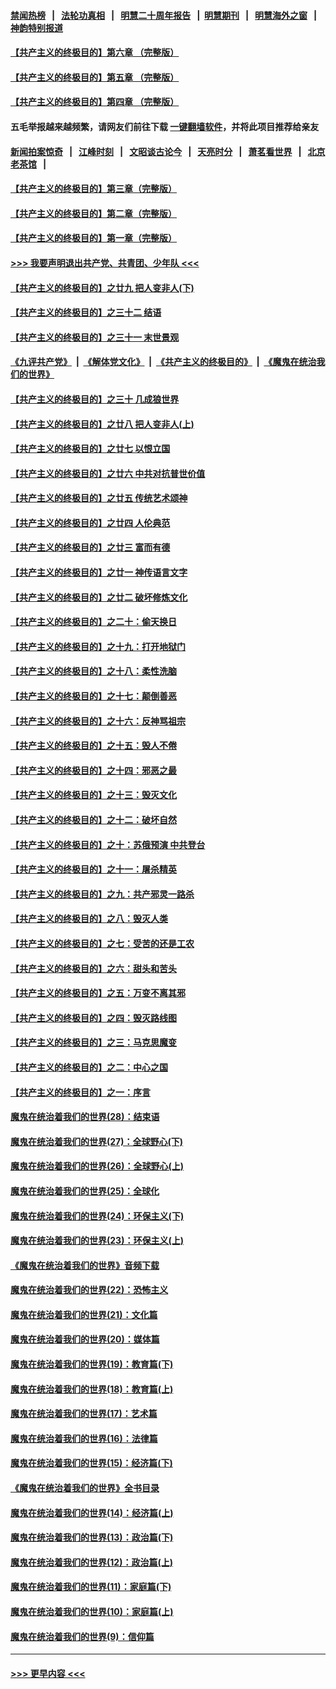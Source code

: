 #### [禁闻热榜](热点新闻.md?=0)  &nbsp;&nbsp;|&nbsp;&nbsp; [法轮功真相](https://github.com/gfw-breaker/truth/blob/master/README.md?=0) &nbsp;&nbsp;|&nbsp;&nbsp; [明慧二十周年报告](https://github.com/gfw-breaker/mh-reports/blob/master/README.md?=0) &nbsp;&nbsp;|&nbsp;&nbsp;[明慧期刊](https://github.com/gfw-breaker/mh-qikan) &nbsp;&nbsp;|&nbsp;&nbsp; [明慧海外之窗](https://github.com/gfw-breaker/mh-news/blob/master/README.md?=0) &nbsp;&nbsp;|&nbsp;&nbsp; [神韵特别报道](https://github.com/gfw-breaker/mh-news/blob/master/shenyun.md?=0)
#### [【共产主义的终极目的】第六章 （完整版）](../pages/nsc422/n11428913.md?t=02290631) 
#### [【共产主义的终极目的】第五章 （完整版）](../pages/nsc422/n11428912.md?t=02290631) 
#### [【共产主义的终极目的】第四章 （完整版）](../pages/nsc422/n11428907.md?t=02290631) 
#### 五毛举报越来越频繁，请网友们前往下载 [一键翻墙软件](https://github.com/gfw-breaker/ssr-accounts)，并将此项目推荐给亲友
#### [新闻拍案惊奇](https://github.com/gfw-breaker/banned-news/blob/master/pages/link4.md) &nbsp;&nbsp;|&nbsp;&nbsp; [江峰时刻](https://github.com/gfw-breaker/banned-news/blob/master/pages/link4.md) &nbsp;&nbsp;|&nbsp;&nbsp; [文昭谈古论今](https://github.com/gfw-breaker/banned-news/blob/master/pages/link4.md) &nbsp;&nbsp;|&nbsp;&nbsp; [天亮时分](https://github.com/gfw-breaker/banned-news/blob/master/pages/link4.md) &nbsp;&nbsp;|&nbsp;&nbsp; [萧茗看世界](https://github.com/gfw-breaker/banned-news/blob/master/pages/link4.md) &nbsp;&nbsp;|&nbsp;&nbsp; [北京老茶馆](https://github.com/gfw-breaker/banned-news/blob/master/pages/link4.md) &nbsp;&nbsp;|&nbsp;&nbsp; 
#### [【共产主义的终极目的】第三章（完整版）](../pages/nsc422/n11428848.md?t=02290631) 
#### [【共产主义的终极目的】第二章（完整版）](../pages/nsc422/n11428831.md?t=02290631) 
#### [【共产主义的终极目的】第一章（完整版）](../pages/nsc422/n11417651.md?t=02290631) 
#### [>>> 我要声明退出共产党、共青团、少年队 <<<](https://github.com/begood0513/goodnews/blob/master/quit/letter.md) 
#### [【共产主义的终极目的】之廿九 把人变非人(下)](../pages/nsc422/n11344140.md?t=02290631) 
#### [【共产主义的终极目的】之三十二 结语](../pages/nsc422/n11360535.md?t=02290631) 
#### [【共产主义的终极目的】之三十一 末世景观](../pages/nsc422/n11351129.md?t=02290631) 
#### [《九评共产党》](https://github.com/begood0513/9ping.md/blob/master/README.md) &nbsp;|&nbsp; [《解体党文化》](../../../../jtdwh.md/blob/master/README.md)  &nbsp;|&nbsp; [《共产主义的终极目的》](../../../../gczydzjmd.md/blob/master/README.md) &nbsp;|&nbsp; [《魔鬼在统治我们的世界》](../../../../mgztzwmdsj.md/blob/master/README.md) 
#### [【共产主义的终极目的】之三十 几成狼世界](../pages/nsc422/n11348280.md?t=02290631) 
#### [【共产主义的终极目的】之廿八 把人变非人(上)](../pages/nsc422/n11340492.md?t=02290631) 
#### [【共产主义的终极目的】之廿七 以恨立国](../pages/nsc422/n11336944.md?t=02290631) 
#### [【共产主义的终极目的】之廿六 中共对抗普世价值](../pages/nsc422/n11324785.md?t=02290631) 
#### [【共产主义的终极目的】之廿五 传统艺术颂神](../pages/nsc422/n11296396.md?t=02290631) 
#### [【共产主义的终极目的】之廿四 人伦典范](../pages/nsc422/n11296397.md?t=02290631) 
#### [【共产主义的终极目的】之廿三 富而有德](../pages/nsc422/n11283598.md?t=02290631) 
#### [【共产主义的终极目的】之廿一 神传语言文字](../pages/nsc422/n11263265.md?t=02290631) 
#### [【共产主义的终极目的】之廿二 破坏修炼文化](../pages/nsc422/n11245728.md?t=02290631) 
#### [【共产主义的终极目的】之二十：偷天换日](../pages/nsc422/n11238846.md?t=02290631) 
#### [【共产主义的终极目的】之十九：打开地狱门](../pages/nsc422/n11206376.md?t=02290631) 
#### [【共产主义的终极目的】之十八：柔性洗脑](../pages/nsc422/n11199994.md?t=02290631) 
#### [【共产主义的终极目的】之十七：颠倒善恶](../pages/nsc422/n11179782.md?t=02290631) 
#### [【共产主义的终极目的】之十六：反神骂祖宗](../pages/nsc422/n11166798.md?t=02290631) 
#### [【共产主义的终极目的】之十五：毁人不倦](../pages/nsc422/n11166792.md?t=02290631) 
#### [【共产主义的终极目的】之十四：邪恶之最](../pages/nsc422/n11150249.md?t=02290631) 
#### [【共产主义的终极目的】之十三：毁灭文化](../pages/nsc422/n11135227.md?t=02290631) 
#### [【共产主义的终极目的】之十二：破坏自然](../pages/nsc422/n11135214.md?t=02290631) 
#### [【共产主义的终极目的】之十：苏俄预演 中共登台](../pages/nsc422/n11118424.md?t=02290631) 
#### [【共产主义的终极目的】之十一：屠杀精英](../pages/nsc422/n11118442.md?t=02290631) 
#### [【共产主义的终极目的】之九：共产邪灵一路杀](../pages/nsc422/n11114139.md?t=02290631) 
#### [【共产主义的终极目的】之八：毁灭人类](../pages/nsc422/n11108503.md?t=02290631) 
#### [【共产主义的终极目的】之七：受苦的还是工农](../pages/nsc422/n11101809.md?t=02290631) 
#### [【共产主义的终极目的】之六：甜头和苦头](../pages/nsc422/n11096971.md?t=02290631) 
#### [【共产主义的终极目的】之五：万变不离其邪](../pages/nsc422/n11091285.md?t=02290631) 
#### [【共产主义的终极目的】之四：毁灭路线图](../pages/nsc422/n11086284.md?t=02290631) 
#### [【共产主义的终极目的】之三：马克思魔变](../pages/nsc422/n11061941.md?t=02290631) 
#### [【共产主义的终极目的】之二：中心之国](../pages/nsc422/n11047728.md?t=02290631) 
#### [【共产主义的终极目的】之一：序言](../pages/nsc422/n11086077.md?t=02290631) 
#### [魔鬼在统治着我们的世界(28)：结束语](../pages/nsc422/n10936246.md?t=02290631) 
#### [魔鬼在统治着我们的世界(27)：全球野心(下)](../pages/nsc422/n10928319.md?t=02290631) 
#### [魔鬼在统治着我们的世界(26)：全球野心(上)](../pages/nsc422/n10900318.md?t=02290631) 
#### [魔鬼在统治着我们的世界(25)：全球化](../pages/nsc422/n10788205.md?t=02290631) 
#### [魔鬼在统治着我们的世界(24)：环保主义(下)](../pages/nsc422/n10695307.md?t=02290631) 
#### [魔鬼在统治着我们的世界(23)：环保主义(上)](../pages/nsc422/n10688613.md?t=02290631) 
#### [《魔鬼在统治着我们的世界》音频下载](../pages/nsc422/n10635553.md?t=02290631) 
#### [魔鬼在统治着我们的世界(22)：恐怖主义](../pages/nsc422/n10614727.md?t=02290631) 
#### [魔鬼在统治着我们的世界(21)：文化篇](../pages/nsc422/n10597706.md?t=02290631) 
#### [魔鬼在统治着我们的世界(20)：媒体篇](../pages/nsc422/n10586579.md?t=02290631) 
#### [魔鬼在统治着我们的世界(19)：教育篇(下)](../pages/nsc422/n10564808.md?t=02290631) 
#### [魔鬼在统治着我们的世界(18)：教育篇(上)](../pages/nsc422/n10526970.md?t=02290631) 
#### [魔鬼在统治着我们的世界(17)：艺术篇](../pages/nsc422/n10499093.md?t=02290631) 
#### [魔鬼在统治着我们的世界(16)：法律篇](../pages/nsc422/n10485969.md?t=02290631) 
#### [魔鬼在统治着我们的世界(15)：经济篇(下)](../pages/nsc422/n10469975.md?t=02290631) 
#### [《魔鬼在统治着我们的世界》全书目录](../pages/nsc422/n10464261.md?t=02290631) 
#### [魔鬼在统治着我们的世界(14)：经济篇(上)](../pages/nsc422/n10457370.md?t=02290631) 
#### [魔鬼在统治着我们的世界(13)：政治篇(下)](../pages/nsc422/n10448270.md?t=02290631) 
#### [魔鬼在统治着我们的世界(12)：政治篇(上)](../pages/nsc422/n10444576.md?t=02290631) 
#### [魔鬼在统治着我们的世界(11)：家庭篇(下)](../pages/nsc422/n10440961.md?t=02290631) 
#### [魔鬼在统治着我们的世界(10)：家庭篇(上)](../pages/nsc422/n10435448.md?t=02290631) 
#### [魔鬼在统治着我们的世界(9)：信仰篇](../pages/nsc422/n10432159.md?t=02290631) 

----
#### [ >>> 更早内容 <<< ](../indexes/nsc422-earlier.md)
